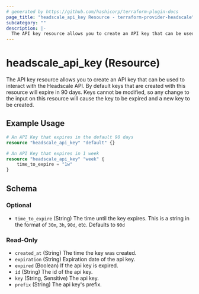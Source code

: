 ```yaml
---
# generated by https://github.com/hashicorp/terraform-plugin-docs
page_title: "headscale_api_key Resource - terraform-provider-headscale"
subcategory: ""
description: |-
  The API key resource allows you to create an API key that can be used to interact with the Headscale API. By default keys that are created with this resource will expire in 90 days. Keys cannot be modified, so any change to the input on this resource will cause the key to be expired and a new key to be created.
---
```


# headscale_api_key (Resource)

The API key resource allows you to create an API key that can be used to interact with the Headscale API. By default keys that are created with this resource will expire in 90 days. Keys cannot be modified, so any change to the input on this resource will cause the key to be expired and a new key to be created.

## Example Usage

```terraform
# An API Key that expires in the default 90 days
resource "headscale_api_key" "default" {}

# An API Key that expires in 1 week
resource "headscale_api_key" "week" {
    time_to_expire = "1w"
}
```

<!-- schema generated by tfplugindocs -->
## Schema

### Optional

- `time_to_expire` (String) The time until the key expires. This is a string in the format of `30m`, `3h`, `90d`, etc. Defaults to `90d`

### Read-Only

- `created_at` (String) The time the key was created.
- `expiration` (String) Expiration date of the api key.
- `expired` (Boolean) If the api key is expired.
- `id` (String) The id of the api key.
- `key` (String, Sensitive) The api key.
- `prefix` (String) The api key's prefix.


